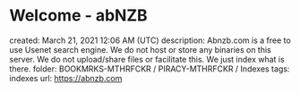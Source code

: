 # Welcome - abNZB

created: March 21, 2021 12:06 AM (UTC)
description: Abnzb.com is a free to use Usenet search engine. We do not host or store any binaries on this server. We do not upload/share files or facilitate this. We just index what is there.
folder: BOOKMRKS-MTHRFCKR / PIRACY-MTHRFCKR / Indexes
tags: indexes
url: https://abnzb.com